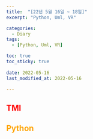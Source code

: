 ```yaml
---
title:  "[22년 5월 16일 ~ 18일]"
excerpt: "Python, Uml, VR"

categories:
  - Diary
tags:
  - [Python, Uml, VR]

toc: true
toc_sticky: true
 
date: 2022-05-16
last_modified_at: 2022-05-16

---
```

## <span style="color:red">TMI</span>

## <span style="color:orange">Python</span>
